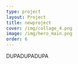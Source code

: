 ```yaml
---
type: project
layout: Project
title: newproject
cover: /img/collage_4.png
image: /img/hero_main.png
order: 6
---
```

DUPADUPADUPA